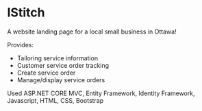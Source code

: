 # IStitch

A website landing page for a local small business in Ottawa!

Provides:
- Tailoring service information
- Customer service order tracking
 - Create service order
 - Manage/display service orders

Used ASP.NET CORE MVC, Entity Framework, Identity Framework, Javascript, HTML, CSS, Bootstrap
